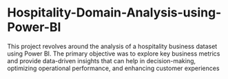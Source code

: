 # Hospitality-Domain-Analysis-using-Power-BI
 This project revolves around the analysis of a hospitality business dataset using Power BI. The primary objective was to explore key business metrics and provide data-driven insights that can help in decision-making, optimizing operational performance, and enhancing customer experiences
